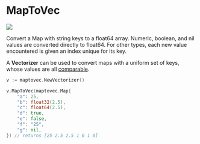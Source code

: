 # MapToVec

![](https://goreportcard.com/badge/github.com/vincentfiestada/maptovec)

Convert a Map with string keys to a float64 array. Numeric, boolean, and nil values are converted directly to float64. For other types, each new value encountered is given an index unique for its key.

A **Vectorizer** can be used to convert maps with a uniform set of keys, whose values are all [comparable](https://golang.org/ref/spec#Comparison_operators).

```go
v := maptovec.NewVectorizer()

v.MapToVec(maptovec.Map{
	"a": 25,
	"b": float32(2.5),
	"c": float64(2.5),
	"d": true,
	"e": false,
	"f": "25",
	"g": nil,
}) // returns [25 2.5 2.5 1 0 1 0]
```
